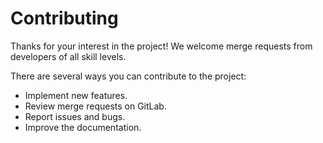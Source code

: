 # Contributing

Thanks for your interest in the project! We welcome merge requests from
developers of all skill levels.

There are several ways you can contribute to the project:
* Implement new features.
* Review merge requests on GitLab.
* Report issues and bugs.
* Improve the documentation.
